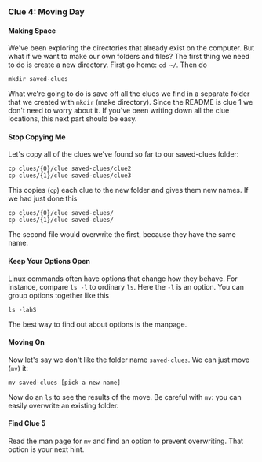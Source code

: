 ### Clue 4: Moving Day ###

#### Making Space ####

We've been exploring the directories that already exist on the computer. But
what if we want to make our own folders and files? The first thing we need to
do is create a new directory. First go home: `cd ~/`. Then do

    mkdir saved-clues

What we're going to do is save off all the clues we find in a separate folder
that we created with `mkdir` (make directory). Since the README is clue 1 we
don't need to worry about it. If you've been writing down all the clue
locations, this next part should be easy.

#### Stop Copying Me ####

Let's copy all of the clues we've found so far to our saved-clues folder:

    cp clues/{0}/clue saved-clues/clue2
    cp clues/{1}/clue saved-clues/clue3

This copies (`cp`) each clue to the new folder and gives them new names. If we
had just done this

    cp clues/{0}/clue saved-clues/
    cp clues/{1}/clue saved-clues/

The second file would overwrite the first, because they have the same name.

#### Keep Your Options Open ####

Linux commands often have options that change how they behave. For instance,
compare `ls -l` to ordinary `ls`. Here the `-l` is an option. You can group 
options together like this

    ls -lahS
    
The best way to find out about options is the manpage.

#### Moving On ####

Now let's say we don't like the folder name `saved-clues`. We can just move
(`mv`) it:

    mv saved-clues [pick a new name]

Now do an `ls` to see the results of the move. Be careful with `mv`: you can
easily overwrite an existing folder. 

#### Find Clue 5 ####

Read the man page for `mv` and find an
option to prevent overwriting. That option is your next hint.
